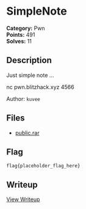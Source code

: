 # SimpleNote

**Category:** Pwn  
**Points:** 491  
**Solves:** 11  

## Description

Just simple note ... 

nc pwn.blitzhack.xyz 4566

Author: `kuvee`

## Files

- [public.rar](https://github.com/1nv1sibl3/BlitzCTF-2025/blob/main/files/5a19c24b4d5815cbe835d4f82385910f/public.rar)

## Flag

```
flag{placeholder_flag_here}
```

## Writeup

[View Writeup](https://github.com/1nv1sibl3/BlitzCTF-2025/blob/main/writeups/SimpleNote_writeup.md)
